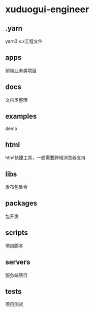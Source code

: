 <!--
 * @Author: xuziyong
 * @Date: 2021-10-31 18:15:23
 * @LastEditors: xuziyong
 * @LastEditTime: 2021-11-04 01:40:10
 * @Description: TODO
-->

# xuduogui-engineer

## .yarn

yarn3.x.x工程文件

## apps

前端业务类项目

## docs

文档类整理

## examples

demo

## html

html快捷工具，一般需要跨域浏览器支持

## libs

发布包集合

## packages

包开发

## scripts

项目脚本

## servers

服务端项目

## tests

项目测试
